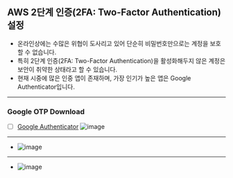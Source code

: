 ## AWS 2단계 인증(2FA: Two-Factor Authentication) 설정
 - 온라인상에는 수많은 위협이 도사리고 있어 단순히 비밀번호만으로는 계정을 보호할 수 없습니다.
 - 특히 2단계 인증(2FA: Two-Factor Authentication)을 활성화해두지 않은 계정은 보안이 취약한 상태라고 할 수 있습니다.
 - 현재 시중에 많은 인중 앱이 존재하며, 가장 인기가 높은 앱은 Google Authenticator입니다.

***

### Google OTP Download
- [ ] [Google Authenticator](https://apps.apple.com/us/app/google-authenticator/id388497605) 
![image](https://github.com/llwindy999ll/workshop/assets/170963109/778d4c8c-1d03-4eb5-8ecc-d9225d6c001d)


***

- ![image](https://github.com/llwindy999ll/workshop/assets/170963109/a754d583-9762-4b85-8c74-22941418cc45)


***

- ![image](https://github.com/llwindy999ll/workshop/assets/170963109/1ef9c2cf-03da-4d1e-bbe7-5787afc6a447)

